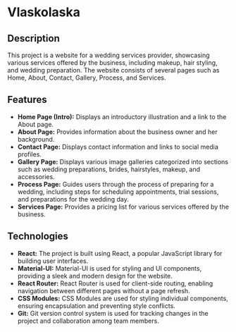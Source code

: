 # Vlaskolaska

## Description
This project is a website for a wedding services provider, showcasing various services offered by the business, including makeup, hair styling, and wedding preparation. The website consists of several pages such as Home, About, Contact, Gallery, Process, and Services.

## Features
- **Home Page (Intro):** Displays an introductory illustration and a link to the About page.
- **About Page:** Provides information about the business owner and her background.
- **Contact Page:** Displays contact information and links to social media profiles.
- **Gallery Page:** Displays various image galleries categorized into sections such as wedding preparations, brides, hairstyles, makeup, and accessories.
- **Process Page:** Guides users through the process of preparing for a wedding, including steps for scheduling appointments, trial sessions, and preparations for the wedding day.
- **Services Page:** Provides a pricing list for various services offered by the business.

## Technologies
- **React:** The project is built using React, a popular JavaScript library for building user interfaces.
- **Material-UI:** Material-UI is used for styling and UI components, providing a sleek and modern design for the website.
- **React Router:** React Router is used for client-side routing, enabling navigation between different pages without a page refresh.
- **CSS Modules:** CSS Modules are used for styling individual components, ensuring encapsulation and preventing style conflicts.
- **Git:** Git version control system is used for tracking changes in the project and collaboration among team members.
